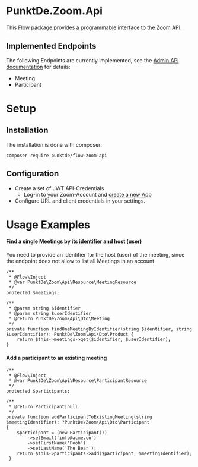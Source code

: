# PunktDe.Zoom.Api
This [Flow](https://flow.neos.io) package provides a programmable interface to the [Zoom API](https://marketplace.zoom.us/docs/api-reference/zoom-api/).

## Implemented Endpoints
The following Endpoints are currently implemented, see the [Admin API documentation](https://marketplace.zoom.us/docs/api-reference/zoom-api/) for details:

* Meeting
* Participant

# Setup

## Installation

The installation is done with composer:

    composer require punktde/flow-zoom-api

## Configuration

* Create a set of JWT API-Credentials
    * Log-in to your Zoom-Account and [create a new App](https://marketplace.zoom.us/develop/create)   
* Configure URL and client credentials in your settings.

# Usage Examples

#### Find a single Meetings by its identifier and host (user)
You need to provide an identifier for the host (user) of the meeting, since the endpoint does not allow to list all Meetings in an account

	/**
     * @Flow\Inject
     * @var PunktDe\Zoom\Api\Resource\MeetingResource
     */
    protected $meetings;

    /**
     * @param string $identifier
     * @param string $userIdentifier
     * @return PunktDe\Zoom\Api\Dto\Meeting
     */
    private function findOneMeetingByIdentifier(string $identifier, string $userIdentifier): PunktDe\Zoom\Api\Dto\Product {
        return $this->meetings->get($identifier, $userIdentifier);
    }
    
#### Add a participant to an existing meeting

    /**
     * @Flow\Inject
     * @var PunktDe\Zoom\Api\Resource\ParticipantResource
     */
    protected $participants;

    /**
     * @return Participant|null
     */
    private function addParticipantToExistingMeeting(string $meetingIdentifier): ?PunktDe\Zoom\Api\Dto\Participant
    {
        $participant = (new Participant())
            ->setEmail('info@acme.co')
            ->setFirstName('Pooh')
            ->setLastName('The Bear');
        return $this->participants->add($participant, $meetingIdentifier);
     }
